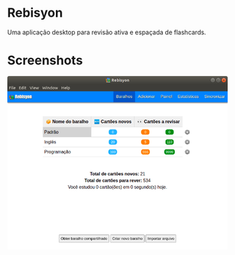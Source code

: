 # Rebisyon
Uma aplicação desktop para revisão ativa e espaçada de flashcards.
# Screenshots
<img src="src/screenshots/estado-atual_2.png" alt="Imagem do estado atual do software.">